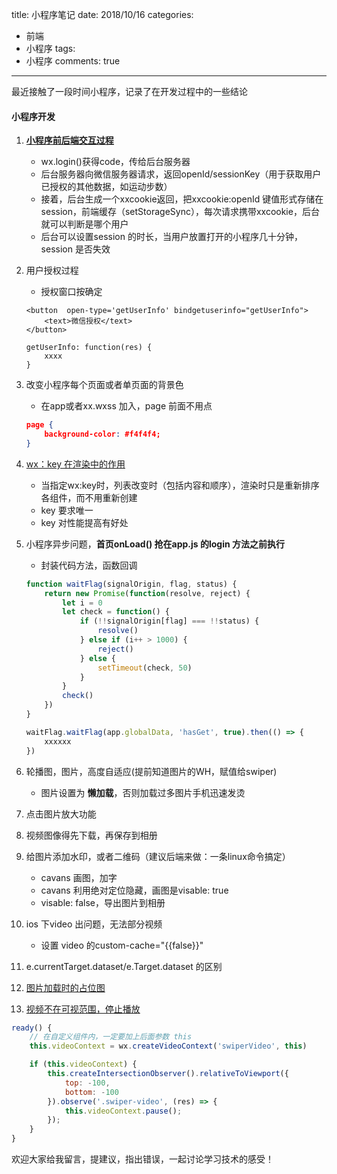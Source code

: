title: 小程序笔记
date: 2018/10/16
categories:

- 前端
- 小程序
tags:
- 小程序
comments: true
---

最近接触了一段时间小程序，记录了在开发过程中的一些结论

#### 小程序开发
1. [**小程序前后端交互过程**](https://www.jianshu.com/p/0b03cbb73e6f)
    - wx.login()获得code，传给后台服务器
    - 后台服务器向微信服务器请求，返回openId/sessionKey（用于获取用户已授权的其他数据，如运动步数）
    - 接着，后台生成一个xxcookie返回，把xxcookie:openId 键值形式存储在session，前端缓存（setStorageSync），每次请求携带xxcookie，后台就可以判断是哪个用户
    - 后台可以设置session 的时长，当用户放置打开的小程序几十分钟，session 是否失效
2. 用户授权过程
    - 授权窗口按确定
    ```php+HTML
    <button  open-type='getUserInfo' bindgetuserinfo="getUserInfo">
        <text>微信授权</text>
    </button>
    
    getUserInfo: function(res) {
        xxxx
    }
    ```
3. 改变小程序每个页面或者单页面的背景色
    - 在app或者xx.wxss 加入，page 前面不用点
    ```json
    page {
        background-color: #f4f4f4;
    }
    ```
4. [wx：key 在渲染中的作用](http://www.wxappclub.com/topic/536)

    - 当指定wx:key时，列表改变时（包括内容和顺序），渲染时只是重新排序各组件，而不用重新创建
    - key 要求唯一
    - key 对性能提高有好处
5. 小程序异步问题，**首页onLoad() 抢在app.js 的login 方法之前执行**
    - 封装代码方法，函数回调
    ```js
    function waitFlag(signalOrigin, flag, status) {
        return new Promise(function(resolve, reject) {
            let i = 0
            let check = function() {
                if (!!signalOrigin[flag] === !!status) {
                    resolve()
                } else if (i++ > 1000) {
                    reject()
                } else {
                    setTimeout(check, 50)
                }
            }
            check()
        })
    }

    waitFlag.waitFlag(app.globalData, 'hasGet', true).then(() => {
        xxxxxx
    })
    ```
6. 轮播图，图片，高度自适应(提前知道图片的WH，赋值给swiper)

    - 图片设置为 **懒加载**，否则加载过多图片手机迅速发烫
6. 点击图片放大功能
7. 视频图像得先下载，再保存到相册
14. 给图片添加水印，或者二维码（建议后端来做：一条linux命令搞定）
    - cavans 画图，加字
    - cavans 利用绝对定位隐藏，画图是visable: true
    - visable: false，导出图片到相册
10. ios 下video 出问题，无法部分视频

     - 设置 video 的custom-cache="{{false}}" 
16. e.currentTarget.dataset/e.Target.dataset 的区别
17. [图片加载时的占位图](https://juejin.im/post/5bae3a98f265da0aff17481b)
18. [视频不在可视范围，停止播放](https://juejin.im/post/5c4ee15cf265da61193c32f2)
```js
ready() {
    // 在自定义组件内，一定要加上后面参数 this
    this.videoContext = wx.createVideoContext('swiperVideo', this)

    if (this.videoContext) {
        this.createIntersectionObserver().relativeToViewport({
            top: -100,
            bottom: -100
        }).observe('.swiper-video', (res) => {
            this.videoContext.pause();
        });
    }
}
```

欢迎大家给我留言，提建议，指出错误，一起讨论学习技术的感受！

